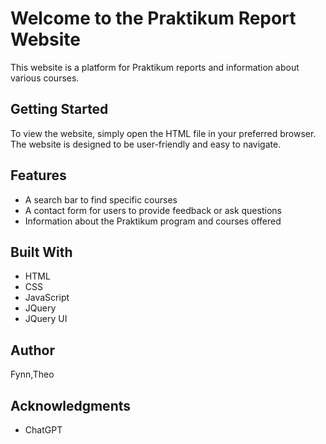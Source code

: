 # Welcome to the Praktikum Report Website

This website is a platform for Praktikum reports and information about various courses.

## Getting Started

To view the website, simply open the HTML file in your preferred browser. The website is designed to be user-friendly and easy to navigate.

## Features

- A search bar to find specific courses
- A contact form for users to provide feedback or ask questions
- Information about the Praktikum program and courses offered

## Built With

- HTML
- CSS
- JavaScript
- JQuery
- JQuery UI

## Author

Fynn,Theo


## Acknowledgments

- ChatGPT
